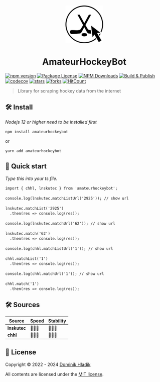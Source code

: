 <p align="center">
  <a href="https://github.com/Celtian/amateurhockeybot" target="blank"><img src="assets/logo.svg?sanitize=true" alt="" width="120"></a>
  <h1 align="center">AmateurHockeyBot</h1>
</p>

[![npm version](https://badge.fury.io/js/amateurhockeybot.svg)](https://badge.fury.io/js/amateurhockeybot)
[![Package License](https://img.shields.io/npm/l/amateurhockeybot.svg)](https://www.npmjs.com/amateurhockeybot)
[![NPM Downloads](https://img.shields.io/npm/dm/amateurhockeybot.svg)](https://www.npmjs.com/amateurhockeybot)
[![Build & Publish](https://github.com/celtian/amateurhockeybot/workflows/Build%20&%20Publish/badge.svg)](https://github.com/celtian/amateurhockeybot/actions)
[![codecov](https://codecov.io/gh/Celtian/amateurhockeybot/branch/master/graph/badge.svg?token=1IRUKIKM0D)](https://codecov.io/gh/celtian/amateurhockeybot/)
[![stars](https://badgen.net/github/stars/celtian/amateurhockeybot)](https://github.com/celtian/amateurhockeybot/)
[![forks](https://badgen.net/github/forks/celtian/amateurhockeybot)](https://github.com/celtian/amateurhockeybot/)
[![HitCount](http://hits.dwyl.com/celtian/amateurhockeybot.svg)](http://hits.dwyl.com/celtian/amateurhockeybot)

> Library for scraping hockey data from the internet

## 🛠️ Install

_Nodejs 12 or higher need to be installed first_

```terminal
npm install amateurhockeybot
```

or

```terminal
yarn add amateurhockeybot
```

## 🚀 Quick start

_Type this into your ts file._

```terminal
import { chhl, lnskutec } from 'amateurhockeybot';

console.log(lnskutec.matchListUrl('2925')); // show url

lnskutec.matchList('2925')
  .then(res => console.log(res));

console.log(lnskutec.matchUrl('62')); // show url

lnskutec.match('62')
  .then(res => console.log(res));

console.log(chhl.matchListUrl('1')); // show url

chhl.matchList('1')
  .then(res => console.log(res));

console.log(chhl.matchUrl('1')); // show url

chhl.match('1')
  .then(res => console.log(res));
```

## 🛠️ Sources

| Source       | Speed  | Stability |
| ------------ | ------ | --------- |
| **lnskutec** | 🏒🏒🏒 | 🏒🏒🏒    |
| **chhl**     | 🏒🏒🏒 | 🏒🏒🏒    |

## 🪪 License

Copyright &copy; 2022 - 2024 [Dominik Hladik](https://github.com/Celtian)

All contents are licensed under the [MIT license].

[mit license]: LICENSE
